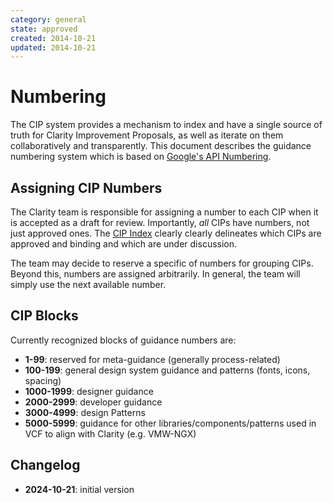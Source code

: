 ```yaml
---
category: general
state: approved
created: 2014-10-21
updated: 2014-10-21
---
```


# Numbering

The CIP system provides a mechanism to index and have a single source of truth for Clarity Improvement Proposals, as
well as iterate on them collaboratively and transparently. This document describes the guidance numbering system which
is based on [Google's API Numbering](https://google.aip.dev/2).

## Assigning CIP Numbers

The Clarity team is responsible for assigning a number to each CIP when it is accepted as a draft for review.
Importantly, *all* CIPs have numbers, not just approved ones. The [CIP Index](/) clearly clearly delineates which CIPs
are approved and binding and which are under discussion.

The team may decide to reserve a specific of numbers for grouping CIPs. Beyond this, numbers are assigned arbitrarily.
In general, the team will simply use the next available number.

## CIP Blocks

Currently recognized blocks of guidance numbers are:

- **1-99**: reserved for meta-guidance (generally process-related)
- **100-199**: general design system guidance and patterns (fonts, icons, spacing)
- **1000-1999**: designer guidance
- **2000-2999**: developer guidance
- **3000-4999**: design Patterns
- **5000-5999**: guidance for other libraries/components/patterns used in VCF to align with Clarity (e.g. VMW-NGX)

## Changelog

- **2024-10-21**: initial version
